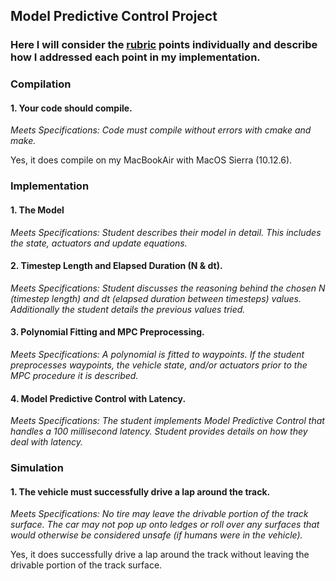 ## Model Predictive Control Project

### Here I will consider the [rubric](https://review.udacity.com/#!/rubrics/896/view) points individually and describe how I addressed each point in my implementation.

### Compilation
#### 1. Your code should compile.
_Meets Specifications: Code must compile without errors with cmake and make._

Yes, it does compile on my MacBookAir with MacOS Sierra (10.12.6).

### Implementation
#### 1. The Model
_Meets Specifications: Student describes their model in detail. This includes the state, actuators and update equations._

#### 2. Timestep Length and Elapsed Duration (N & dt).
_Meets Specifications: Student discusses the reasoning behind the chosen N (timestep length) and dt (elapsed duration between timesteps) values. Additionally the student details the previous values tried._

#### 3. Polynomial Fitting and MPC Preprocessing.
_Meets Specifications: A polynomial is fitted to waypoints. If the student preprocesses waypoints, the vehicle state, and/or actuators prior to the MPC procedure it is described._

#### 4. Model Predictive Control with Latency.
_Meets Specifications: The student implements Model Predictive Control that handles a 100 millisecond latency. Student provides details on how they deal with latency._

### Simulation

#### 1. The vehicle must successfully drive a lap around the track.
_Meets Specifications: No tire may leave the drivable portion of the track surface. The car may not pop up onto ledges or roll over any surfaces that would otherwise be considered unsafe (if humans were in the vehicle)._

Yes, it does successfully drive a lap around the track without leaving the drivable portion of the track surface.

